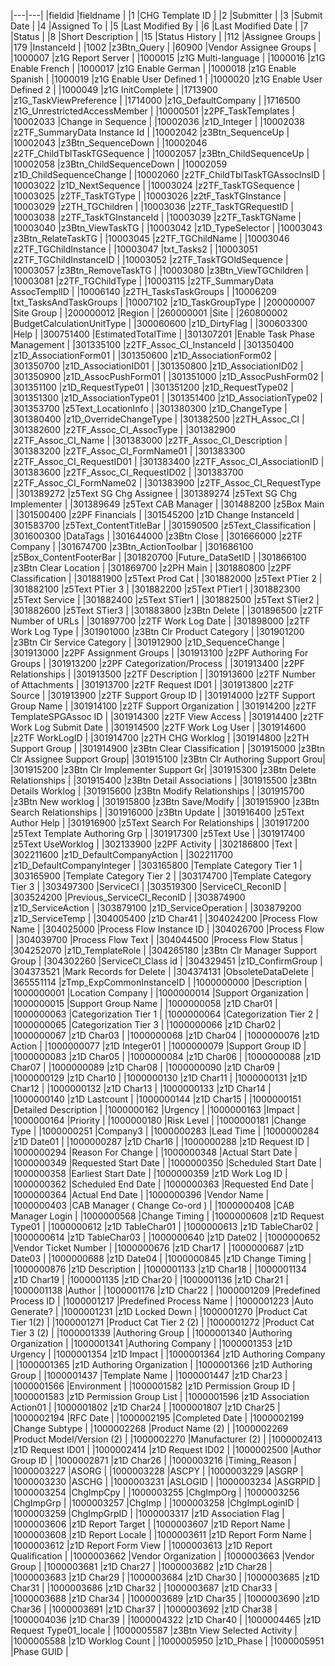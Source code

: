 |---|---|
|fieldid    |fieldname                       |
|1          |CHG Template ID                 |
|2          |Submitter                       |
|3          |Submit Date                     |
|4          |Assigned To                     |
|5          |Last Modified By                |
|6          |Last Modified Date              |
|7          |Status                          |
|8          |Short Description               |
|15         |Status History                  |
|112        |Assignee Groups                 |
|179        |InstanceId                      |
|1002       |z3Btn_Query                     |
|60900      |Vendor Assignee Groups          |
|1000007    |z1G Report Server               |
|1000015    |z1G Multi-language              |
|1000016    |z1G Enable French               |
|1000017    |z1G Enable German               |
|1000018    |z1G Enable Spanish              |
|1000019    |z1G Enable User Defined 1       |
|1000020    |z1G Enable User Defined 2       |
|1000049    |z1G InitComplete                |
|1713900    |z1G_TaskViewPreference          |
|1714000    |z1G_DefaultCompany              |
|1716500    |z1G_UnrestrictedAccessMember    |
|10000501   |z2PF_TaskTemplates              |
|10002033   |Change in Sequence              |
|10002036   |z1D_Integer                     |
|10002038   |z2TF_SummaryData Instance Id    |
|10002042   |z3Btn_SequenceUp                |
|10002043   |z3Btn_SequenceDown              |
|10002046   |z2TF_ChildTblTaskTGSequence     |
|10002057   |z3Btn_ChildSequenceUp           |
|10002058   |z3Btn_ChildSequenceDown         |
|10002059   |z1D_ChildSequenceChange         |
|10002060   |z2TF_ChildTblTaskTGAssocInsID   |
|10003022   |z1D_NextSequence                |
|10003024   |z2TF_TaskTGSequence             |
|10003025   |z2TF_TaskTGType                 |
|10003026   |z2tF_TaskTGInstance             |
|10003029   |z2TH_TGChildren                 |
|10003036   |z2TF_TaskTGRequestID            |
|10003038   |z2TF_TaskTGInstanceId           |
|10003039   |z2TF_TaskTGName                 |
|10003040   |z3Btn_ViewTaskTG                |
|10003042   |z1D_TypeSelector                |
|10003043   |z3Btn_RelateTaskTG              |
|10003045   |z2TF_TGChildName                |
|10003046   |z2TF_TGChildInstance            |
|10003047   |txt_Tasks2                      |
|10003051   |z2TF_TGChildInstanceID          |
|10003052   |z2TF_TaskTGOldSequence          |
|10003057   |z3Btn_RemoveTaskTG              |
|10003080   |z3Btn_ViewTGChildren            |
|10003081   |z2TF_TGChildType                |
|10003115   |z2TF_SummaryData AssocTemplID   |
|10006140   |z2TH_TasksTaskGroups            |
|10006209   |txt_TasksAndTaskGroups          |
|10007102   |z1D_TaskGroupType               |
|200000007  |Site Group                      |
|200000012  |Region                          |
|260000001  |Site                            |
|260800002  |BudgetCalculationUnitType       |
|300060600  |z1D_DirtyFlag                   |
|300603300  |Help                            |
|300751400  |EstimatedTotalTime              |
|301307201  |Enable Task Phase Management    |
|301335100  |z2TF_Assoc_CI_InstanceId        |
|301350400  |z1D_AssociationForm01           |
|301350600  |z1D_AssociationForm02           |
|301350700  |z1D_AssociationID01             |
|301350800  |z1D_AssociationID02             |
|301350900  |z1D_AssocPushForm01             |
|301351000  |z1D_AssocPushForm02             |
|301351100  |z1D_RequestType01               |
|301351200  |z1D_RequestType02               |
|301351300  |z1D_AssociationType01           |
|301351400  |z1D_AssociationType02           |
|301353700  |z5Text_LocationInfo             |
|301380300  |z1D_ChangeType                  |
|301380400  |z1D_OverrideChangeType          |
|301382500  |z2TH_Assoc_CI                   |
|301382600  |z2TF_Assoc_CI_AssocType         |
|301382900  |z2TF_Assoc_CI_Name              |
|301383000  |z2TF_Assoc_CI_Description       |
|301383200  |z2TF_Assoc_CI_FormName01        |
|301383300  |z2TF_Assoc_CI_RequestID01       |
|301383400  |z2TF_Assoc_CI_AssociationID     |
|301383600  |z2TF_Assoc_CI_RequestID02       |
|301383700  |z2TF_Assoc_CI_FormName02        |
|301383900  |z2TF_Assoc_CI_RequestType       |
|301389272  |z5Text SG Chg Assignee          |
|301389274  |z5Text SG Chg Implementer       |
|301389649  |z5Text CAB Manager              |
|301488200  |z5Box Main                      |
|301500400  |z2PF Financials                 |
|301545200  |z1D Change InstanceId           |
|301583700  |z5Text_ContentTitleBar          |
|301590500  |z5Text_Classification           |
|301600300  |DataTags                        |
|301644000  |z3Btn Close                     |
|301666000  |z2TF Company                    |
|301674700  |z3Btn_ActionToolbar             |
|301686100  |z5Box_ContentFooterBar          |
|301820700  |Future_DataSetID                |
|301866100  |z3Btn Clear Location            |
|301869700  |z2PH Main                       |
|301880800  |z2PF Classification             |
|301881900  |z5Text Prod Cat                 |
|301882000  |z5Text PTier 2                  |
|301882100  |z5Text PTier 3                  |
|301882200  |z5Text PTier1                   |
|301882300  |z5Text Service                  |
|301882400  |z5Text STier1                   |
|301882500  |z5Text STier2                   |
|301882600  |z5Text STier3                   |
|301883800  |z3Btn Delete                    |
|301896500  |z2TF Number of URLs             |
|301897700  |z2TF Work Log Date              |
|301898000  |z2TF Work Log Type              |
|301901000  |z3Btn Clr Product Category      |
|301901200  |z3Btn Clr Service Category      |
|301912900  |z1D_SequenceChange              |
|301913000  |z2PF Assignment Groups          |
|301913100  |z2PF Authoring For Groups       |
|301913200  |z2PF Categorization/Process     |
|301913400  |z2PF Relationships              |
|301913500  |z2TF Description                |
|301913600  |z2TF Number of Attachments      |
|301913700  |z2TF Request ID01               |
|301913800  |z2TF Source                     |
|301913900  |z2TF Support Group ID           |
|301914000  |z2TF Support Group Name         |
|301914100  |z2TF Support Organization       |
|301914200  |z2TF TemplateSPGAssoc ID        |
|301914300  |z2TF View Access                |
|301914400  |z2TF Work Log Submit Date       |
|301914500  |z2TF Work Log User              |
|301914600  |z2TF WorkLogID                  |
|301914700  |z2TH CHG Worklog                |
|301914800  |z2TH Support Group              |
|301914900  |z3Btn Clear Classification      |
|301915000  |z3Btn Clr Assignee Support Group|
|301915100  |z3Btn Clr Authoring Support Grou|
|301915200  |z3Btn Clr Implementer Support Gr|
|301915300  |z3Btn Delete Relationships      |
|301915400  |z3Btn Detail Associations       |
|301915500  |z3Btn Details Worklog           |
|301915600  |z3Btn Modify Relationships      |
|301915700  |z3Btn New worklog               |
|301915800  |z3Btn Save/Modify               |
|301915900  |z3Btn Search Relationships      |
|301916000  |z3Btn Update                    |
|301916400  |z5Text Author Help              |
|301916900  |z5Text Search For Relationships |
|301917200  |z5Text Template Authoring Grp   |
|301917300  |z5Text Use                      |
|301917400  |z5Text UseWorklog               |
|302133900  |z2PF Activity                   |
|302186800  |Text                            |
|302211600  |z1D_DefaultCompanyAction        |
|302211700  |z1D_DefaultCompanyInteger       |
|303165800  |Template Category Tier 1        |
|303165900  |Template Category Tier 2        |
|303174700  |Template Category Tier 3        |
|303497300  |ServiceCI                       |
|303519300  |ServiceCI_ReconID               |
|303524200  |Previous_ServiceCI_ReconID      |
|303874900  |z1D_ServiceAction               |
|303879100  |z1D_ServiceOperation            |
|303879200  |z1D_ServiceTemp                 |
|304005400  |z1D Char41                      |
|304024200  |Process Flow Name               |
|304025000  |Process Flow Instance ID        |
|304026700  |Process Flow                    |
|304039700  |Process Flow Text               |
|304044500  |Process Flow Status             |
|304252070  |z1D_TemplateRole                |
|304265180  |z3Btn Clr Manager Support Group |
|304302260  |ServiceCI_Class id              |
|304329451  |z1D_ConfirmGroup                |
|304373521  |Mark Records for Delete         |
|304374131  |ObsoleteDataDelete              |
|365551114  |zTmp_ExpCommonInstanceID        |
|1000000000 |Description                     |
|1000000001 |Location Company                |
|1000000014 |Support Organization            |
|1000000015 |Support Group Name              |
|1000000058 |z1D Char01                      |
|1000000063 |Categorization Tier 1           |
|1000000064 |Categorization Tier 2           |
|1000000065 |Categorization Tier 3           |
|1000000066 |z1D Char02                      |
|1000000067 |z1D Char03                      |
|1000000068 |z1D Char04                      |
|1000000076 |z1D Action                      |
|1000000077 |z1D Integer01                   |
|1000000079 |Support Group ID                |
|1000000083 |z1D Char05                      |
|1000000084 |z1D Char06                      |
|1000000088 |z1D Char07                      |
|1000000089 |z1D Char08                      |
|1000000090 |z1D Char09                      |
|1000000129 |z1D Char10                      |
|1000000130 |z1D Char11                      |
|1000000131 |z1D Char12                      |
|1000000132 |z1D Char13                      |
|1000000133 |z1D Char14                      |
|1000000140 |z1D Lastcount                   |
|1000000144 |z1D Char15                      |
|1000000151 |Detailed Description            |
|1000000162 |Urgency                         |
|1000000163 |Impact                          |
|1000000164 |Priority                        |
|1000000180 |Risk Level                      |
|1000000181 |Change Type                     |
|1000000251 |Company3                        |
|1000000283 |Lead Time                       |
|1000000284 |z1D Date01                      |
|1000000287 |z1D Char16                      |
|1000000288 |z1D Request ID                  |
|1000000294 |Reason For Change               |
|1000000348 |Actual Start Date               |
|1000000349 |Requested Start Date            |
|1000000350 |Scheduled Start Date            |
|1000000358 |Earliest Start Date             |
|1000000359 |z1D Work Log ID                 |
|1000000362 |Scheduled End Date              |
|1000000363 |Requested End Date              |
|1000000364 |Actual End Date                 |
|1000000396 |Vendor Name                     |
|1000000403 |CAB Manager ( Change Co-ord )   |
|1000000408 |CAB Manager Login               |
|1000000568 |Change Timing                   |
|1000000608 |z1D Request Type01              |
|1000000612 |z1D TableChar01                 |
|1000000613 |z1D TableChar02                 |
|1000000614 |z1D TableChar03                 |
|1000000640 |z1D Date02                      |
|1000000652 |Vendor Ticket Number            |
|1000000676 |z1D Char17                      |
|1000000687 |z1D Date03                      |
|1000000688 |z1D Date04                      |
|1000000845 |z1D Change Timing               |
|1000000876 |z1D Description                 |
|1000001133 |z1D Char18                      |
|1000001134 |z1D Char19                      |
|1000001135 |z1D Char20                      |
|1000001136 |z1D Char21                      |
|1000001138 |Author                          |
|1000001176 |z1D Char22                      |
|1000001209 |Predefined Process ID           |
|1000001217 |Predefined Process Name         |
|1000001223 |Auto Generate?                  |
|1000001231 |z1D Locked Down                 |
|1000001270 |Product Cat Tier 1(2)           |
|1000001271 |Product Cat Tier 2 (2)          |
|1000001272 |Product Cat Tier 3 (2)          |
|1000001339 |Authoring Group                 |
|1000001340 |Authoring Organization          |
|1000001341 |Authoring Company               |
|1000001353 |z1D Urgency                     |
|1000001354 |z1D Impact                      |
|1000001364 |z1D Authoring Company           |
|1000001365 |z1D Authoring Organization      |
|1000001366 |z1D Authoring Group             |
|1000001437 |Template Name                   |
|1000001447 |z1D Char23                      |
|1000001566 |Environment                     |
|1000001582 |z1D Permission Group ID         |
|1000001583 |z1D Permission Group List       |
|1000001596 |z1D Association Action01        |
|1000001802 |z1D Char24                      |
|1000001807 |z1D Char25                      |
|1000002194 |RFC Date                        |
|1000002195 |Completed Date                  |
|1000002199 |Change Subtype                  |
|1000002268 |Product Name (2)                |
|1000002269 |Product Model/Version (2)       |
|1000002270 |Manufacturer (2)                |
|1000002413 |z1D Request ID01                |
|1000002414 |z1D Request ID02                |
|1000002500 |Author Group ID                 |
|1000002871 |z1D Char26                      |
|1000003216 |Timing_Reason                   |
|1000003227 |ASORG                           |
|1000003228 |ASCPY                           |
|1000003229 |ASGRP                           |
|1000003230 |ASCHG                           |
|1000003231 |ASLOGID                         |
|1000003234 |ASGRPID                         |
|1000003254 |ChgImpCpy                       |
|1000003255 |ChgImpOrg                       |
|1000003256 |ChgImpGrp                       |
|1000003257 |ChgImp                          |
|1000003258 |ChgImpLoginID                   |
|1000003259 |ChgImpGrpID                     |
|1000003317 |z1D Association Flag            |
|1000003606 |z1D Report Target               |
|1000003607 |z1D Report Name                 |
|1000003608 |z1D Report Locale               |
|1000003611 |z1D Report Form Name            |
|1000003612 |z1D Report Form View            |
|1000003613 |z1D Report Qualification        |
|1000003662 |Vendor Organization             |
|1000003663 |Vendor Group                    |
|1000003681 |z1D Char27                      |
|1000003682 |z1D Char28                      |
|1000003683 |z1D Char29                      |
|1000003684 |z1D Char30                      |
|1000003685 |z1D Char31                      |
|1000003686 |z1D Char32                      |
|1000003687 |z1D Char33                      |
|1000003688 |z1D Char34                      |
|1000003689 |z1D Char35                      |
|1000003690 |z1D Char36                      |
|1000003691 |z1D Char37                      |
|1000003692 |z1D Char38                      |
|1000004036 |z1D Char39                      |
|1000004322 |z1D Char40                      |
|1000004465 |z1D Request Type01_locale       |
|1000005587 |z3Btn View Selected Activity    |
|1000005588 |z1D Worklog Count               |
|1000005950 |z1D_Phase                       |
|1000005951 |Phase GUID                      |
